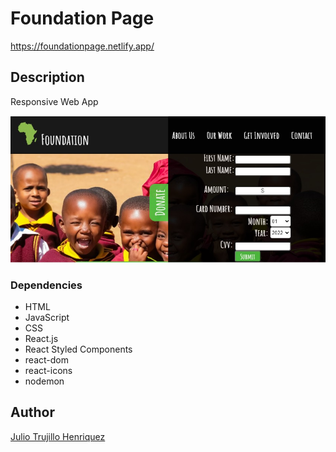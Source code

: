 # Foundation Page



 https://foundationpage.netlify.app/

## Description

Responsive Web App

![alt text](https://github.com/juliotrujilloh/FoundationPage/blob/main/Project%20Images/IphoneView_sideways.jpg?raw=true)

### Dependencies

* HTML
* JavaScript
* CSS
* React.js
* React Styled Components
* react-dom
* react-icons
* nodemon

## Author

[Julio Trujillo Henriquez](https://www.linkedin.com/in/juliotrujilloh/)
